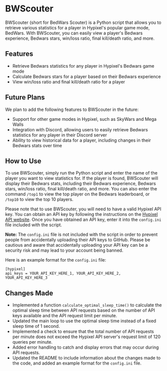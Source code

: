 # BWScouter

BWScouter (short for BedWars Scouter) is a Python script that allows you to retrieve various statistics for a player in Hypixel's popular game mode, BedWars. With BWScouter, you can easily view a player's Bedwars experience, Bedwars stars, win/loss ratio, final kill/death ratio, and more.

## Features

- Retrieve Bedwars statistics for any player in Hypixel's Bedwars game mode
- Calculate Bedwars stars for a player based on their Bedwars experience
- View win/loss ratio and final kill/death ratio for a player

## Future Plans

We plan to add the following features to BWScouter in the future:

- Support for other game modes in Hypixel, such as SkyWars and Mega Walls
- Integration with Discord, allowing users to easily retrieve Bedwars statistics for any player in their Discord server
- Ability to view historical data for a player, including changes in their Bedwars stats over time

## How to Use

To use BWScouter, simply run the Python script and enter the name of the player you want to view statistics for. If the player is found, BWScouter will display their Bedwars stats, including their Bedwars experience, Bedwars stars, win/loss ratio, final kill/death ratio, and more. You can also enter the command `/top1` to view the top player on the Bedwars leaderboard, or `/top10` to view the top 10 players.

Please note that to use BWScouter, you will need to have a valid Hypixel API key. You can obtain an API key by following the instructions on the [Hypixel API website](https://api.hypixel.net/). Once you have obtained an API key, enter it into the `config.ini` file included with the script.

**Note:** The `config.ini` file is not included with the script in order to prevent people from accidentally uploading their API keys to GitHub. Please be cautious and aware that accidentally uploading your API key can be a security risk and may lead to your account being banned.

Here is an example format for the `config.ini` file:

    [hypixel]
    api_keys = YOUR_API_KEY_HERE_1, YOUR_API_KEY_HERE_2, YOUR_API_KEY_HERE_3

## Changes Made

- Implemented a function `calculate_optimal_sleep_time()` to calculate the optimal sleep time between API requests based on the number of API keys available and the API request limit per minute.
- Updated the main loop to use the optimal sleep time instead of a fixed sleep time of 1 second.
- Implemented a check to ensure that the total number of API requests per minute does not exceed the Hypixel API server's request limit of 120 queries per minute.
- Added error handling to catch and display errors that may occur during API requests.
- Updated the README to include information about the changes made to the code, and added an example format for the `config.ini` file.